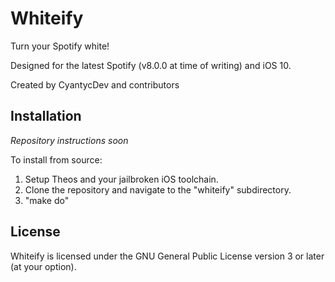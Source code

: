 # Whiteify
Turn your Spotify white!

Designed for the latest Spotify (v8.0.0 at time of writing) and iOS 10.

Created by CyantycDev and contributors

## Installation
*Repository instructions soon*

To install from source:
1. Setup Theos and your jailbroken iOS toolchain.
2. Clone the repository and navigate to the "whiteify" subdirectory.
3. "make do"

## License
Whiteify is licensed under the GNU General Public License version 3 or later (at
  your option).

